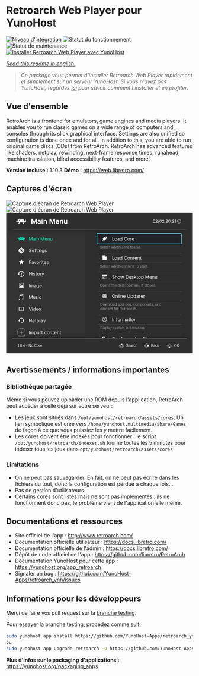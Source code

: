 <!--
N.B.: This README was automatically generated by https://github.com/YunoHost/apps/tree/master/tools/README-generator
It shall NOT be edited by hand.
-->

# Retroarch Web Player pour YunoHost

[![Niveau d'intégration](https://dash.yunohost.org/integration/retroarch.svg)](https://dash.yunohost.org/appci/app/retroarch) ![Statut du fonctionnement](https://ci-apps.yunohost.org/ci/badges/retroarch.status.svg) ![Statut de maintenance](https://ci-apps.yunohost.org/ci/badges/retroarch.maintain.svg)  
[![Installer Retroarch Web Player avec YunoHost](https://install-app.yunohost.org/install-with-yunohost.svg)](https://install-app.yunohost.org/?app=retroarch)

*[Read this readme in english.](./README.md)*

> *Ce package vous permet d'installer Retroarch Web Player rapidement et simplement sur un serveur YunoHost.
Si vous n'avez pas YunoHost, regardez [ici](https://yunohost.org/#/install) pour savoir comment l'installer et en profiter.*

## Vue d'ensemble

RetroArch is a frontend for emulators, game engines and media players.
It enables you to run classic games on a wide range of computers and consoles through its slick graphical interface. Settings are also unified so configuration is done once and for all.
In addition to this, you are able to run original game discs (CDs) from RetroArch.
RetroArch has advanced features like shaders, netplay, rewinding, next-frame response times, runahead, machine translation, blind accessibility features, and more!


**Version incluse :** 1.10.3
**Démo :** https://web.libretro.com/

## Captures d'écran

![Capture d'écran de Retroarch Web Player](./doc/screenshots/XMB-main-menu.jpg)
![Capture d'écran de Retroarch Web Player](./doc/screenshots/rgui-main-menu.jpg)
![Capture d'écran de Retroarch Web Player](./doc/screenshots/ozone-main-menu.jpg)

## Avertissements / informations importantes

### Bibliothèque partagée

Même si vous pouvez uploader une ROM depuis l'application, RetroArch peut accéder à celle déjà sur votre serveur:
* Les jeux sont situés dans `/opt/yunohost/retroarch/assets/cores`. Un lien symbolique est créé vers `/home/yunohost.multimedia/share/Games` de façon à ce que vous puissiez les y mettre facilement.
* Les cores doivent être indexés pour fonctionner : le script `/opt/yunohost/retroarch/indexer.sh` tourne toutes les 5 minutes pour indexer tous les jeux dans `opt/yunohost/retroarch/assets/cores`

### Limitations

* On ne peut pas sauvegarder. En fait, on ne peut pas écrire dans les fichiers du tout, donc la configuration est perdue à chaque fois...
* Pas de gestion d'utilisateurs
* Certains cores sont listés mais ne sont pas implémentés : ils ne fonctionnent donc pas, le problème vient de l'application elle même.

## Documentations et ressources

* Site officiel de l'app : <http://www.retroarch.com/>
* Documentation officielle utilisateur : <https://docs.libretro.com/>
* Documentation officielle de l'admin : <https://docs.libretro.com/>
* Dépôt de code officiel de l'app : <https://github.com/libretro/RetroArch>
* Documentation YunoHost pour cette app : <https://yunohost.org/app_retroarch>
* Signaler un bug : <https://github.com/YunoHost-Apps/retroarch_ynh/issues>

## Informations pour les développeurs

Merci de faire vos pull request sur la [branche testing](https://github.com/YunoHost-Apps/retroarch_ynh/tree/testing).

Pour essayer la branche testing, procédez comme suit.

``` bash
sudo yunohost app install https://github.com/YunoHost-Apps/retroarch_ynh/tree/testing --debug
ou
sudo yunohost app upgrade retroarch -u https://github.com/YunoHost-Apps/retroarch_ynh/tree/testing --debug
```

**Plus d'infos sur le packaging d'applications :** <https://yunohost.org/packaging_apps>
